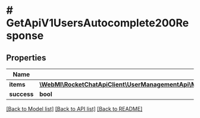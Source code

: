 # # GetApiV1UsersAutocomplete200Response

## Properties

Name | Type | Description | Notes
------------ | ------------- | ------------- | -------------
**items** | [**\WebMI\RocketChatApiClient\UserManagementApi\Model\GetApiV1UsersAutocomplete200ResponseItemsInner[]**](GetApiV1UsersAutocomplete200ResponseItemsInner.md) |  | [optional]
**success** | **bool** |  | [optional]

[[Back to Model list]](../../README.md#models) [[Back to API list]](../../README.md#endpoints) [[Back to README]](../../README.md)
